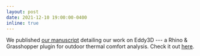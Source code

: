 ```yaml
---
layout: post
date: 2021-12-10 19:00:00-0400
inline: true
---
```


We published [our manuscript](https://www.researchgate.net/publication/356780551_Eddy3D_A_toolkit_for_decoupled_outdoor_thermal_comfort_simulations_in_urban_areas) detailing our work on Eddy3D --- a Rhino & Grasshopper plugin for outdoor thermal comfort analysis. Check it out [here](https://www.eddy3d.com).
